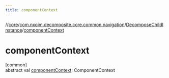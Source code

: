 ```yaml
---
title: componentContext
---
```

//[core](../../../index.html)/[com.nxoim.decomposite.core.common.navigation](../index.html)/[DecomposeChildInstance](index.html)/[componentContext](component-context.html)



# componentContext



[common]\
abstract val [componentContext](component-context.html): ComponentContext




